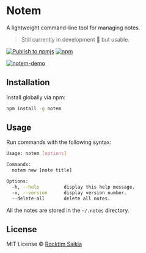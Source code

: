 # Notem

A lightweight command-line tool for managing notes. 
> Still currently in development 🚧 but usable.

[![Publish to npmjs](https://github.com/rocktimsaikia/notem/actions/workflows/publish.yaml/badge.svg)](https://github.com/rocktimsaikia/notem/actions/workflows/publish.yaml) [![npm](https://img.shields.io/npm/v/notem?color=brightgreen)](https://www.npmjs.com/package/notem)

[![notem-demo](https://github.com/user-attachments/assets/e7da7373-9327-4ee4-bd6e-8969342d472f)](https://github.com/user-attachments/assets/a6f82686-1cf9-4714-8852-edd35fa1a248)

## Installation

Install globally via npm:

```sh
npm install -g notem
```

## Usage

Run commands with the following syntax:

```sh
Usage: notem [options]

Commands:
  notem new [note title]

Options:
  -h, --help         display this help message.
  -v, --version      display version number.
  --delete-all       delete all notes.
```

All the notes are stored in the `~/.notes` directory.

## License

MIT License &copy; [Rocktim Saikia](https://github.com/rocktimsaikia)
